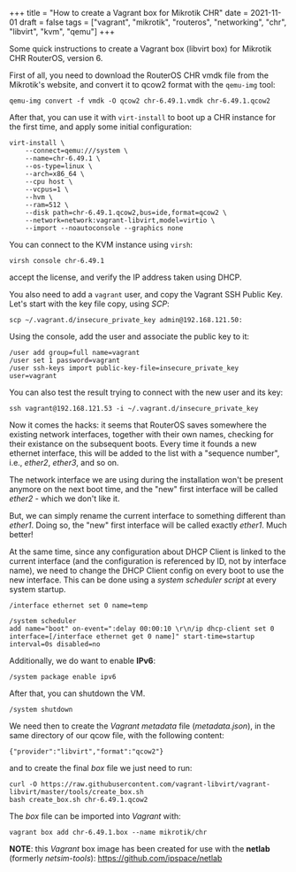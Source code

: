 +++
title = "How to create a Vagrant box for Mikrotik CHR"
date = 2021-11-01
draft = false
tags = ["vagrant", "mikrotik", "routeros", "networking", "chr", "libvirt", "kvm", "qemu"]
+++

Some quick instructions to create a Vagrant box (libvirt box) for Mikrotik CHR RouterOS, version 6.

First of all, you need to download the RouterOS CHR vmdk file from the Mikrotik's website, and convert it to qcow2 format with the `qemu-img` tool:

```
qemu-img convert -f vmdk -O qcow2 chr-6.49.1.vmdk chr-6.49.1.qcow2
```

After that, you can use it with `virt-install` to boot up a CHR instance for the first time, and apply some initial configuration:

```
virt-install \
    --connect=qemu:///system \
    --name=chr-6.49.1 \
    --os-type=linux \
    --arch=x86_64 \
    --cpu host \
    --vcpus=1 \
    --hvm \
    --ram=512 \
    --disk path=chr-6.49.1.qcow2,bus=ide,format=qcow2 \
    --network=network:vagrant-libvirt,model=virtio \
    --import --noautoconsole --graphics none
```

You can connect to the KVM instance using `virsh`:

```
virsh console chr-6.49.1
```
accept the license, and verify the IP address taken using DHCP.

You also need to add a `vagrant` user, and copy the Vagrant SSH Public Key. Let's start with the key file copy, using *SCP*:

```
scp ~/.vagrant.d/insecure_private_key admin@192.168.121.50:
```

Using the console, add the user and associate the public key to it:
```
/user add group=full name=vagrant
/user set 1 password=vagrant
/user ssh-keys import public-key-file=insecure_private_key user=vagrant
```

You can also test the result trying to connect with the new user and its key:
```
ssh vagrant@192.168.121.53 -i ~/.vagrant.d/insecure_private_key
```

Now it comes the hacks: it seems that RouterOS saves somewhere the existing network interfaces, together with their own names, checking for their existance on the subsequent boots.
Every time it founds a new ethernet interface, this will be added to the list with a "sequence number", i.e., *ether2*, *ether3*, and so on.

The network interface we are using during the installation won't be present anymore on the next boot time, and the "new" first interface will be called *ether2* - which we don't like it.

But, we can simply rename the current interface to something different than *ether1*. Doing so, the "new" first interface will be called exactly *ether1*. Much better!

At the same time, since any configuration about DHCP Client is linked to the current interface (and the configuration is referenced by ID, not by interface name), we need to change the DHCP Client config on every boot to use the new interface.
This can be done using a *system scheduler script* at every system startup.

```
/interface ethernet set 0 name=temp

/system scheduler
add name="boot" on-event=":delay 00:00:10 \r\n/ip dhcp-client set 0 interface=[/interface ethernet get 0 name]" start-time=startup interval=0s disabled=no
```

Additionally, we do want to enable **IPv6**:

```
/system package enable ipv6
```

After that, you can shutdown the VM.
```
/system shutdown
```

We need then to create the *Vagrant* *metadata* file (*metadata.json*), in the same directory of our qcow file, with the following content:

```
{"provider":"libvirt","format":"qcow2"}
```

and to create the final *box* file we just need to run:
```
curl -O https://raw.githubusercontent.com/vagrant-libvirt/vagrant-libvirt/master/tools/create_box.sh
bash create_box.sh chr-6.49.1.qcow2
```

The *box* file can be imported into *Vagrant* with:
```
vagrant box add chr-6.49.1.box --name mikrotik/chr
```

**NOTE**: this *Vagrant* box image has been created for use with the **netlab** (formerly *netsim-tools*): https://github.com/ipspace/netlab

